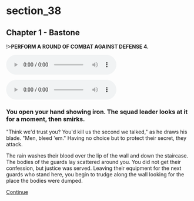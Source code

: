 
# section_38

## Chapter 1 - Bastone

!>**PERFORM A ROUND OF COMBAT AGAINST DEFENSE 4.**

<audio controls><source src="../../decomp/app/src/main/res/raw/chp1_17_4__a.mp3" type="audio/mpeg"></audio>

<audio controls><source src="../../decomp/app/src/main/res/raw/chp1_17_4__c.mp3" type="audio/mpeg"></audio>

### You open your hand showing iron. The squad leader looks at it for a moment, then smirks.

"Think we'd trust you? You'd kill us the second we talked," as he draws his blade. "Men, bleed 'em." Having no choice but to protect their secret, they attack.

The rain washes their blood over the lip of the wall and down the staircase. The bodies of the guards lay scattered around you. You did not get their confession, but justice was served. Leaving their equipment for the next guards who stand here, you begin to trudge along the wall looking for the place the bodies were dumped.

[Continue](output/chapter1/section_42.md)


